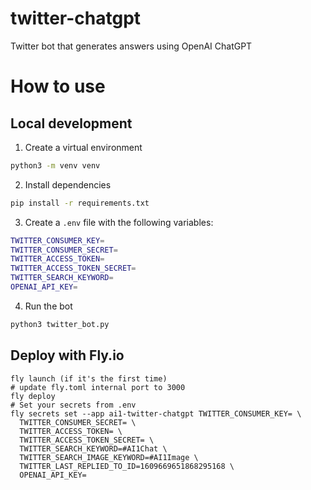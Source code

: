 # twitter-chatgpt

Twitter bot that generates answers using OpenAI ChatGPT

# How to use

## Local development

1. Create a virtual environment

```bash
python3 -m venv venv
```

2. Install dependencies

```bash
pip install -r requirements.txt
```

3. Create a `.env` file with the following variables:

```bash
TWITTER_CONSUMER_KEY=
TWITTER_CONSUMER_SECRET=
TWITTER_ACCESS_TOKEN=
TWITTER_ACCESS_TOKEN_SECRET=
TWITTER_SEARCH_KEYWORD=
OPENAI_API_KEY=
```

4. Run the bot

```bash
python3 twitter_bot.py
```

## Deploy with Fly.io

```
fly launch (if it's the first time)
# update fly.toml internal port to 3000
fly deploy
# Set your secrets from .env
fly secrets set --app ai1-twitter-chatgpt TWITTER_CONSUMER_KEY= \
  TWITTER_CONSUMER_SECRET= \
  TWITTER_ACCESS_TOKEN= \
  TWITTER_ACCESS_TOKEN_SECRET= \
  TWITTER_SEARCH_KEYWORD=#AI1Chat \
  TWITTER_SEARCH_IMAGE_KEYWORD=#AI1Image \
  TWITTER_LAST_REPLIED_TO_ID=1609669651868295168 \
  OPENAI_API_KEY=
```
